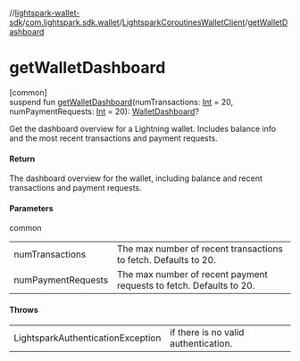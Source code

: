 //[lightspark-wallet-sdk](../../../index.md)/[com.lightspark.sdk.wallet](../index.md)/[LightsparkCoroutinesWalletClient](index.md)/[getWalletDashboard](get-wallet-dashboard.md)

# getWalletDashboard

[common]\
suspend fun [getWalletDashboard](get-wallet-dashboard.md)(numTransactions: [Int](https://kotlinlang.org/api/latest/jvm/stdlib/kotlin/-int/index.html) = 20, numPaymentRequests: [Int](https://kotlinlang.org/api/latest/jvm/stdlib/kotlin/-int/index.html) = 20): [WalletDashboard](../../com.lightspark.sdk.wallet.graphql/-wallet-dashboard/index.md)?

Get the dashboard overview for a Lightning wallet. Includes balance info and the most recent transactions and payment requests.

#### Return

The dashboard overview for the wallet, including balance and recent transactions and payment requests.

#### Parameters

common

| | |
|---|---|
| numTransactions | The max number of recent transactions to fetch. Defaults to 20. |
| numPaymentRequests | The max number of recent payment requests to fetch. Defaults to 20. |

#### Throws

| | |
|---|---|
| LightsparkAuthenticationException | if there is no valid authentication. |

